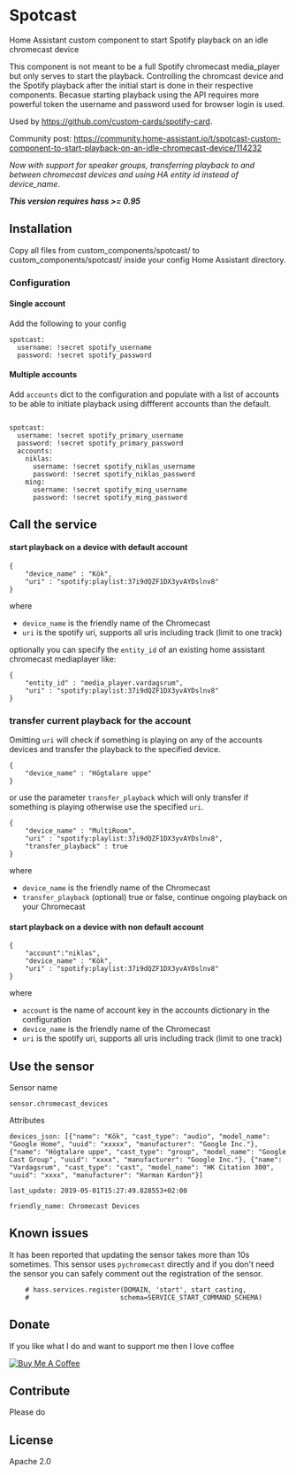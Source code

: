 # Spotcast 
Home Assistant custom component to start Spotify playback on an idle chromecast device

This component is not meant to be a full Spotify chromecast media_player but only serves to start the playback. Controlling the chromcast device and the Spotify playback after the initial start is done in their respective components.
Becasue starting playback using the API requires more powerful token the username and password used for browser login is used.

Used by https://github.com/custom-cards/spotify-card.

Community post: https://community.home-assistant.io/t/spotcast-custom-component-to-start-playback-on-an-idle-chromecast-device/114232

_Now with support for speaker groups, transferring playback to and between chromecast devices and using HA entity id instead of device_name_. 

***This version requires hass >= 0.95***

## Installation

Copy all files from custom_components/spotcast/ to custom_components/spotcast/ inside your config Home Assistant directory.

### Configuration
#### Single account
Add the following to your config
```
spotcast:
  username: !secret spotify_username
  password: !secret spotify_password
```
#### Multiple accounts
Add `accounts` dict to the configuration and populate with a list of accounts to 
be able to initiate playback using diffferent accounts than the default.
```

spotcast:
  username: !secret spotify_primary_username
  password: !secret spotify_primary_password
  accounts:
    niklas:
      username: !secret spotify_niklas_username
      password: !secret spotify_niklas_password
    ming:
      username: !secret spotify_ming_username
      password: !secret spotify_ming_password
```

## Call the service

#### start playback on a device with default account
```
{
	"device_name" : "Kök",
	"uri" : "spotify:playlist:37i9dQZF1DX3yvAYDslnv8"
}
```
where 
 - `device_name` is the friendly name of the Chromecast
 - `uri` is the spotify uri, supports all uris including track (limit to one track)

optionally you can specify the `entity_id` of an existing home assistant chromecast mediaplayer like:
```
{
	"entity_id" : "media_player.vardagsrum",
	"uri" : "spotify:playlist:37i9dQZF1DX3yvAYDslnv8"
}
```

### transfer current playback for the account
Omitting `uri` will check if something is playing on any of the accounts devices and transfer the playback to the specified device.
```
{
	"device_name" : "Högtalare uppe"
}
```
or use the parameter `transfer_playback` which will only transfer if something is playing otherwise use the specified `uri`.
```
{
	"device_name" : "MultiRoom",
	"uri" : "spotify:playlist:37i9dQZF1DX3yvAYDslnv8",
	"transfer_playback" : true
}
```
where 
 - `device_name` is the friendly name of the Chromecast
 - `transfer_playback` (optional) true or false, continue ongoing playback on your Chromecast


#### start playback on a device with non default account
```
{
    "account":"niklas",
	"device_name" : "Kök",
	"uri" : "spotify:playlist:37i9dQZF1DX3yvAYDslnv8"
}
```
where 
 - `account` is the name of account key in the accounts dictionary in the configuration
 - `device_name` is the friendly name of the Chromecast
 - `uri` is the spotify uri, supports all uris including track (limit to one track)

## Use the sensor
Sensor name
```
sensor.chromecast_devices
```
Attributes
```
devices_json: [{"name": "Kök", "cast_type": "audio", "model_name": "Google Home", "uuid": "xxxxx", "manufacturer": "Google Inc."}, {"name": "Högtalare uppe", "cast_type": "group", "model_name": "Google Cast Group", "uuid": "xxxx", "manufacturer": "Google Inc."}, {"name": "Vardagsrum", "cast_type": "cast", "model_name": "HK Citation 300", "uuid": "xxxx", "manufacturer": "Harman Kardon"}]

last_update: 2019-05-01T15:27:49.828553+02:00

friendly_name: Chromecast Devices
```

 
 ## Known issues
 It has been reported that updating the sensor takes more than 10s sometimes. 
 This sensor uses `pychromecast` directly and if you don't need the sensor you can safely comment out the registration 
 of the sensor. 
 ```
     # hass.services.register(DOMAIN, 'start', start_casting,
     #                       schema=SERVICE_START_COMMAND_SCHEMA)
 ```
 
 ## Donate
 If you like what I do and want to support me then I love coffee

<a href="https://www.buymeacoffee.com/fondberg" target="_blank"><img src="https://www.buymeacoffee.com/assets/img/custom_images/orange_img.png" alt="Buy Me A Coffee" style="height: auto !important;width: auto !important;" ></a>

 ## Contribute
 Please do
 
 ## License
 Apache 2.0

